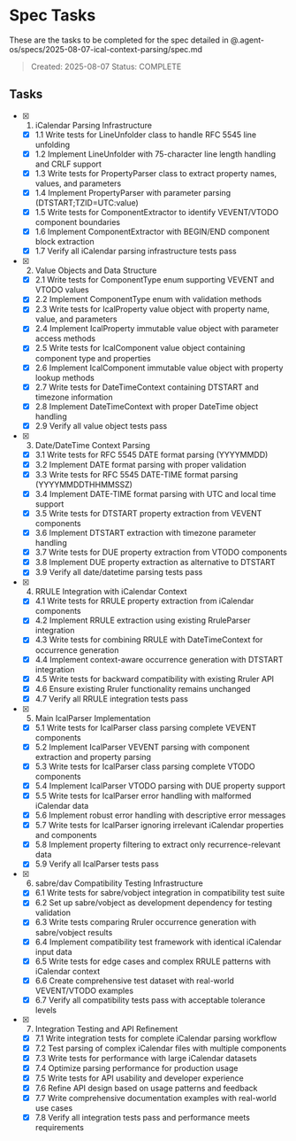 # Spec Tasks

These are the tasks to be completed for the spec detailed in @.agent-os/specs/2025-08-07-ical-context-parsing/spec.md

> Created: 2025-08-07
> Status: COMPLETE

## Tasks

- [x] 1. iCalendar Parsing Infrastructure
  - [x] 1.1 Write tests for LineUnfolder class to handle RFC 5545 line unfolding
  - [x] 1.2 Implement LineUnfolder with 75-character line length handling and CRLF support
  - [x] 1.3 Write tests for PropertyParser class to extract property names, values, and parameters
  - [x] 1.4 Implement PropertyParser with parameter parsing (DTSTART;TZID=UTC:value)
  - [x] 1.5 Write tests for ComponentExtractor to identify VEVENT/VTODO component boundaries
  - [x] 1.6 Implement ComponentExtractor with BEGIN/END component block extraction
  - [x] 1.7 Verify all iCalendar parsing infrastructure tests pass

- [x] 2. Value Objects and Data Structure
  - [x] 2.1 Write tests for ComponentType enum supporting VEVENT and VTODO values
  - [x] 2.2 Implement ComponentType enum with validation methods
  - [x] 2.3 Write tests for IcalProperty value object with property name, value, and parameters
  - [x] 2.4 Implement IcalProperty immutable value object with parameter access methods
  - [x] 2.5 Write tests for IcalComponent value object containing component type and properties
  - [x] 2.6 Implement IcalComponent immutable value object with property lookup methods
  - [x] 2.7 Write tests for DateTimeContext containing DTSTART and timezone information
  - [x] 2.8 Implement DateTimeContext with proper DateTime object handling
  - [x] 2.9 Verify all value object tests pass

- [x] 3. Date/DateTime Context Parsing
  - [x] 3.1 Write tests for RFC 5545 DATE format parsing (YYYYMMDD)
  - [x] 3.2 Implement DATE format parsing with proper validation
  - [x] 3.3 Write tests for RFC 5545 DATE-TIME format parsing (YYYYMMDDTHHMMSSZ)
  - [x] 3.4 Implement DATE-TIME format parsing with UTC and local time support
  - [x] 3.5 Write tests for DTSTART property extraction from VEVENT components
  - [x] 3.6 Implement DTSTART extraction with timezone parameter handling
  - [x] 3.7 Write tests for DUE property extraction from VTODO components
  - [x] 3.8 Implement DUE property extraction as alternative to DTSTART
  - [x] 3.9 Verify all date/datetime parsing tests pass

- [x] 4. RRULE Integration with iCalendar Context
  - [x] 4.1 Write tests for RRULE property extraction from iCalendar components
  - [x] 4.2 Implement RRULE extraction using existing RruleParser integration
  - [x] 4.3 Write tests for combining RRULE with DateTimeContext for occurrence generation
  - [x] 4.4 Implement context-aware occurrence generation with DTSTART integration
  - [x] 4.5 Write tests for backward compatibility with existing Rruler API
  - [x] 4.6 Ensure existing Rruler functionality remains unchanged
  - [x] 4.7 Verify all RRULE integration tests pass

- [x] 5. Main IcalParser Implementation
  - [x] 5.1 Write tests for IcalParser class parsing complete VEVENT components
  - [x] 5.2 Implement IcalParser VEVENT parsing with component extraction and property parsing
  - [x] 5.3 Write tests for IcalParser class parsing complete VTODO components
  - [x] 5.4 Implement IcalParser VTODO parsing with DUE property support
  - [x] 5.5 Write tests for IcalParser error handling with malformed iCalendar data
  - [x] 5.6 Implement robust error handling with descriptive error messages
  - [x] 5.7 Write tests for IcalParser ignoring irrelevant iCalendar properties and components
  - [x] 5.8 Implement property filtering to extract only recurrence-relevant data
  - [x] 5.9 Verify all IcalParser tests pass

- [x] 6. sabre/dav Compatibility Testing Infrastructure
  - [x] 6.1 Write tests for sabre/vobject integration in compatibility test suite
  - [x] 6.2 Set up sabre/vobject as development dependency for testing validation
  - [x] 6.3 Write tests comparing Rruler occurrence generation with sabre/vobject results
  - [x] 6.4 Implement compatibility test framework with identical iCalendar input data
  - [x] 6.5 Write tests for edge cases and complex RRULE patterns with iCalendar context
  - [x] 6.6 Create comprehensive test dataset with real-world VEVENT/VTODO examples
  - [x] 6.7 Verify all compatibility tests pass with acceptable tolerance levels

- [x] 7. Integration Testing and API Refinement
  - [x] 7.1 Write integration tests for complete iCalendar parsing workflow
  - [x] 7.2 Test parsing of complex iCalendar files with multiple components
  - [x] 7.3 Write tests for performance with large iCalendar datasets
  - [x] 7.4 Optimize parsing performance for production usage
  - [x] 7.5 Write tests for API usability and developer experience
  - [x] 7.6 Refine API design based on usage patterns and feedback
  - [x] 7.7 Write comprehensive documentation examples with real-world use cases
  - [x] 7.8 Verify all integration tests pass and performance meets requirements